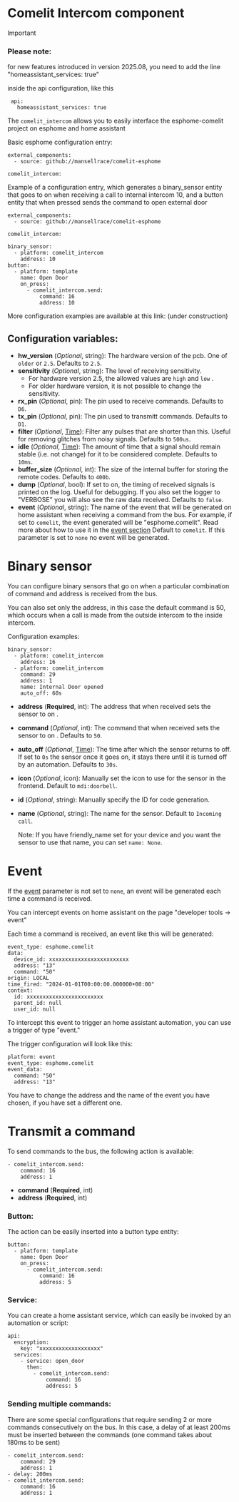 Comelit Intercom component
===================

> [!IMPORTANT]
> ### **Please note**:
>
> for new features introduced in version 2025.08, you need to add the line "homeassistant_services: true"
>
> inside the api configuration, like this
>
>      api:
>        homeassistant_services: true

The ``comelit_intercom`` allows you to easily interface the esphome-comelit project on esphome and home assistant

Basic esphome configuration entry:

    external_components:
      - source: github://mansellrace/comelit-esphome

    comelit_intercom:

 
Example of a configuration entry, which generates a binary_sensor entity that goes to on when receiving a call to internal intercom 10, and a button entity that when pressed sends the command to open external door

    external_components:
      - source: github://mansellrace/comelit-esphome
      
    comelit_intercom:
    
	binary_sensor:
	  - platform: comelit_intercom
	    address: 10
	button:
	  - platform: template
	    name: Open Door
	    on_press:
	      - comelit_intercom.send:
	          command: 16
	          address: 10

More configuration examples are available at this link: (under construction)


Configuration variables:
------------------------

- **hw_version** (*Optional*, string): The hardware version of the pcb. One of  ``older`` or ``2.5``. Defaults to ``2.5``.
- **sensitivity** (*Optional*, string): The level of receiving sensitivity.
  - For hardware version 2.5, the allowed values are ``high``  and  ``low`` .
  - For older hardware version, it is not possible to change the sensitivity.
- **rx_pin** (*Optional*, pin): The pin used to receive commands. Defaults to ``D6``.
- **tx_pin** (*Optional*, pin): The pin used to transmitt commands. Defaults to ``D1``.
- **filter** (_Optional_,  [Time](https://esphome.io/guides/configuration-types#config-time)): Filter any pulses that are shorter than this. Useful for removing glitches from noisy signals. Defaults to `500us`. 
-   **idle**  (_Optional_,  [Time](https://esphome.io/guides/configuration-types#config-time)): The amount of time that a signal should remain stable (i.e. not change) for it to be considered complete. Defaults to  `10ms`.
-   **buffer_size**  (_Optional_, int): The size of the internal buffer for storing the remote codes. Defaults to  `400b`.
-  **dump** (_Optional_, bool): If set to on, the timing of received signals is printed on the log. Useful for debugging. If you also set the logger to "VERBOSE" you will also see the raw data received. Defaults to  `false`.
- <a id="eventlist">**event**</a>  (_Optional_, string): The name of the event that will be generated on home assistant when receiving a command from the bus. For example, if  set to `comelit`, the event generated will be "esphome.comelit".
Read more about how to use it in the [event section](#event)
Default to `comelit`.
If this parameter is set to `none` no event will be generated.


Binary sensor
===================

You can configure binary sensors that go on when a particular combination of command and address is received from the bus.

You can also set only the address, in this case the default command is 50, which occurs when a call is made from the outside intercom to the inside intercom.


Configuration examples:

	binary_sensor:
	  - platform: comelit_intercom
	    address: 16
	  - platform: comelit_intercom
	    command: 29
	    address: 1
	    name: Internal Door opened
	    auto_off: 60s

- **address** (**Required**, int): The address that when received sets the sensor to on .
- **command** (*Optional*, int): The command that when received sets the sensor to on . Defaults to  `50`.
- **auto_off** (*Optional*,  [Time](https://esphome.io/guides/configuration-types#config-time)):  The time after which the sensor returns to off. If set to `0s` the sensor once it goes on, it stays there until it is turned off by an automation. Defaults to  `30s`.
- **icon** (*Optional*, icon): Manually set the icon to use for the sensor in the frontend. Default to `mdi:doorbell`.
- **id** (*Optional*, string): Manually specify the ID for code generation.
- **name** (*Optional*, string): The name for the sensor. Default to `Incoming call`.

    Note:
    If you have friendly_name set for your device and you want 
    the sensor to use that name, you can set `name: None`.



Event
========
If the [event](#eventlist) parameter is not set to `none`, an event will be generated each time a command is received.

You can intercept events on home assistant on the page "developer tools -> event"

Each time a command is received, an event like this will be generated:

	event_type: esphome.comelit
	data:
	  device_id: xxxxxxxxxxxxxxxxxxxxxxxxx
	  address: "13"
	  command: "50"
	origin: LOCAL
	time_fired: "2024-01-01T00:00:00.000000+00:00"
	context:
	  id: xxxxxxxxxxxxxxxxxxxxxxxx
	  parent_id: null
	  user_id: null

To intercept this event to trigger an home assistant automation, you can use a trigger of type "event."

The trigger configuration will look like this:

	platform: event
	event_type: esphome.comelit
	event_data:
	  command: "50"
	  address: "13"
You have to change the address and the name of the event you have chosen, if you have set a different one.

Transmit a command
==================
To send commands to the bus, the following action is available:

	- comelit_intercom.send:
	    command: 16
	    address: 1

- **command** (**Required**, int)
- **address** (**Required**, int)

### Button:
The action can be easily inserted into a button type entity:

	button:
	  - platform: template
	    name: Open Door
	    on_press:
	      - comelit_intercom.send:
	          command: 16
	          address: 5


### Service:
You can create a home assistant service, which can easily be invoked by an automation or script:

	api:
	  encryption:
	    key: "xxxxxxxxxxxxxxxxxxx"
	  services:
	    - service: open_door
	      then:
	        - comelit_intercom.send:
	            command: 16
	            address: 5

### Sending multiple commands:
There are some special configurations that require sending 2 or more commands consecutively on the bus.
In this case, a delay of at least 200ms must be inserted between the commands (one command takes about 180ms to be sent)

	- comelit_intercom.send:
	    command: 29
	    address: 1
	- delay: 200ms
	- comelit_intercom.send:
	    command: 16
	    address: 1
